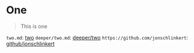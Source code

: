 # One

> This is one

`two.md`: [two](./two.md)
`deeper/two.md`: [deeper/two](./deeper/two.md)
`https://github.com/jonschlinkert`: [github/jonschlinkert](https://github.com/jonschlinkert)